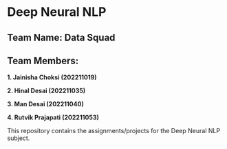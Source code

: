 # Deep Neural NLP

## Team Name: Data Squad
## Team Members:
**1. Jainisha Choksi (202211019)**

**2. Hinal Desai (202211035)**

**3. Man Desai (202211040)**

**4. Rutvik Prajapati (202211053)**

This repository contains the assignments/projects for the Deep Neural NLP subject.
